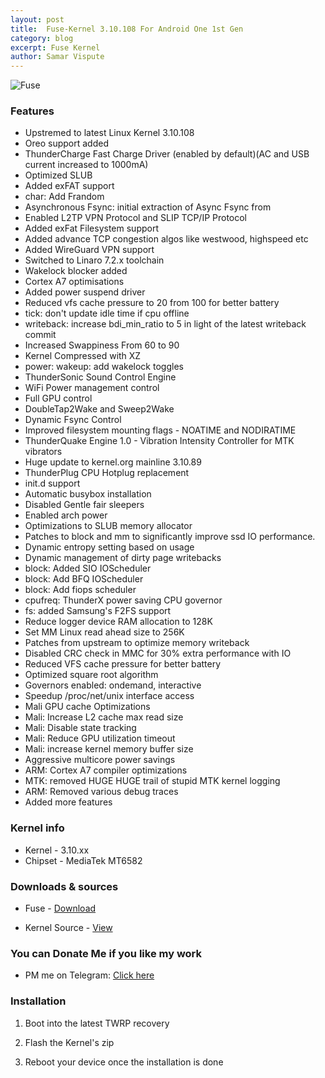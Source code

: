 ```yaml
---
layout: post
title:  Fuse-Kernel 3.10.108 For Android One 1st Gen
category: blog
excerpt: Fuse Kernel
author: Samar Vispute
---
```


![Fuse](https://2.bp.blogspot.com/-S6utd9l5MWs/WakT7Iy6goI/AAAAAAAAFFY/3EUkZJsHDAMVud1QI8BlRS-UC9s7Ce8nQCLcBGAs/s640/fuse-asheville-logo-design.png)

### Features
* Upstremed to latest Linux Kernel 3.10.108
* Oreo support added
* ThunderCharge Fast Charge Driver (enabled by default)(AC and USB current increased to 1000mA)
* Optimized SLUB
* Added exFAT support
* char: Add Frandom
* Asynchronous Fsync: initial extraction of Async Fsync from
* Enabled L2TP VPN Protocol and SLIP TCP/IP Protocol
* Added exFat Filesystem support
* Added advance TCP congestion algos like westwood, highspeed etc
* Added WireGuard VPN support
* Switched to Linaro 7.2.x toolchain
* Wakelock blocker added
* Cortex A7 optimisations
* Added power suspend driver
* Reduced vfs cache pressure to 20 from 100 for better battery
* tick: don't update idle time if cpu offline
* writeback: increase bdi_min_ratio to 5 in light of the latest writeback commit
* Increased Swappiness From 60 to 90
* Kernel Compressed with XZ
* power: wakeup: add wakelock toggles
* ThunderSonic Sound Control Engine
* WiFi Power management control
* Full GPU control
* DoubleTap2Wake and Sweep2Wake
* Dynamic Fsync Control
* Improved filesystem mounting flags - NOATIME and NODIRATIME
* ThunderQuake Engine 1.0 - Vibration Intensity Controller for MTK vibrators
* Huge update to kernel.org mainline 3.10.89
* ThunderPlug CPU Hotplug replacement
* init.d support
* Automatic busybox installation
* Disabled Gentle fair sleepers
* Enabled arch power
* Optimizations to SLUB memory allocator
* Patches to block and mm to significantly improve ssd IO performance.
* Dynamic entropy setting based on usage
* Dynamic management of dirty page writebacks
* block: Added SIO IOScheduler
* block: Add BFQ IOScheduler
* block: Add fiops scheduler
* cpufreq: ThunderX power saving CPU governor
* fs: added Samsung's F2FS support
* Reduce logger device RAM allocation to 128K
* Set MM Linux read ahead size to 256K
* Patches from upstream to optimize memory writeback
* Disabled CRC check in MMC for 30% extra performance with IO
* Reduced VFS cache pressure for better battery
* Optimized square root algorithm
* Governors enabled: ondemand, interactive
* Speedup /proc/net/unix interface access
* Mali GPU cache Optimizations
* Mali: Increase L2 cache max read size
* Mali: Disable state tracking
* Mali: Reduce GPU utilization timeout
* Mali: increase kernel memory buffer size
* Aggressive multicore power savings
* ARM: Cortex A7 compiler optimizations
* MTK: removed HUGE HUGE trail of stupid MTK kernel logging
* ARM: Removed various debug traces
* Added more features

### Kernel info
* Kernel - 3.10.xx
* Chipset - MediaTek MT6582

### Downloads & sources
* Fuse - [Download](https://www.androidfilehost.com/?fid=962187416754461009)

* Kernel Source - [View](https://github.com/SamarV-121/fuse_kernel_mediatek_sprout)

### You can Donate Me if you like my work
* PM me on Telegram: [Click here](https://web.telegram.org/#/im?p=@SamarV121)

### Installation
1) Boot into the latest TWRP recovery

2) Flash the Kernel's zip

4) Reboot your device once the installation is done
